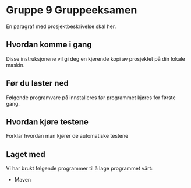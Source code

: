 # Gruppe 9 Gruppeeksamen
En paragraf med prosjektbeskrivelse skal her.

## Hvordan komme i gang
Disse instruksjonene vil gi deg en kjørende kopi av prosjektet på din lokale maskin.

## Før du laster ned
Følgende programvare på innstalleres før programmet kjøres for første gang.

## Hvordan kjøre testene
Forklar hvordan man kjører de automatiske testene

## Laget med
Vi har brukt følgende programmer til å lage programmet vårt: 

* Maven


